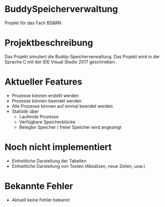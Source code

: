 # BuddySpeicherverwaltung
Projekt für das Fach BS&amp;RN

# Projektbeschreibung
Das Projekt simuliert die Buddy-Speicherverwaltung. Das Projekt wird in der Sprache C mit der IDE Visual Studio 2017 geschrieben.

# Aktueller Features
- Prozesse können erstellt werden
- Prozesse können beendet werden
- Alle Prozesse können auf einmal beendet werden
- Statistik über
  + Laufende Prozesse
  + Verfügbare Speicherblöcke
  + Belegter Speicher / freier Speicher wird angezeigt

# Noch nicht implementiert
 - Einheitliche Darstellung der Tabellen
 - Einheitliche Darstellung von Texten (Absätzen, neue Zeilen, usw.)

# Bekannte Fehler
 - Aktuell keine Fehler bekannt
